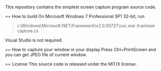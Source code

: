 This repository contains the simplest screen capture program source code.

== How to build
On Microsoft Windows 7 Professional SP1 32-bit, run

> c:\Windows\Microsoft.NET\Framework\v2.0.50727\csc.exe /t:winexe capture.cs

Visual Studio is not required.


== How to capture your window in your display
Press Ctrl+PrintScreen and you can get JPEG file of current window.


== License
This source code is released under the MIT/X license.
